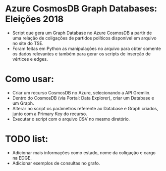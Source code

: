 
# Azure CosmosDB Graph Databases: Eleições 2018

* Script que gera um Graph Database no Azure CosmosDB a partir de uma relação de coligações de partidos políticos disponível em arquivo no site do TSE.
* Foram feitas em Python as manipulações no arquivo para obter somente os dados relevantes e também para gerar os scripts de inserção de vértices e edges.

# Como usar:

* Criar um recurso CosmosDB no Azure, selecionando a API Gremlin.
* Dentro do CosmosDB (via Portal: Data Explorer), criar um Database e um Graph.
* Alterar no script os parâmetros referente ao Database e Graph criados, junto com a Primary Key do recurso.
* Executar o script com o arquivo CSV no mesmo diretório.

# TODO list:

* Adicionar mais informações como estado, nome da coligação e cargo na EDGE.
* Adicionar exemplos de consultas no grafo.


